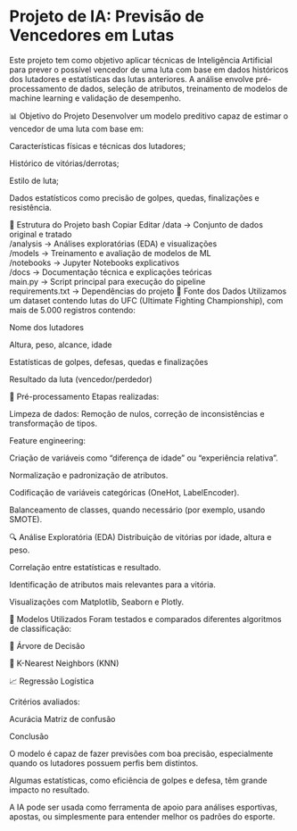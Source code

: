 # Projeto de IA: Previsão de Vencedores em Lutas
Este projeto tem como objetivo aplicar técnicas de Inteligência Artificial para prever o possível vencedor de uma luta com base em dados históricos dos lutadores e estatísticas das lutas anteriores. A análise envolve pré-processamento de dados, seleção de atributos, treinamento de modelos de machine learning e validação de desempenho.

📊 Objetivo do Projeto
Desenvolver um modelo preditivo capaz de estimar o vencedor de uma luta com base em:

Características físicas e técnicas dos lutadores;

Histórico de vitórias/derrotas;

Estilo de luta;

Dados estatísticos como precisão de golpes, quedas, finalizações e resistência.

📁 Estrutura do Projeto
bash
Copiar
Editar
/data                → Conjunto de dados original e tratado  
/analysis            → Análises exploratórias (EDA) e visualizações  
/models              → Treinamento e avaliação de modelos de ML  
/notebooks           → Jupyter Notebooks explicativos  
/docs                → Documentação técnica e explicações teóricas  
main.py              → Script principal para execução do pipeline  
requirements.txt     → Dependências do projeto
🧾 Fonte dos Dados
Utilizamos um dataset contendo lutas do UFC (Ultimate Fighting Championship), com mais de 5.000 registros contendo:

Nome dos lutadores

Altura, peso, alcance, idade

Estatísticas de golpes, defesas, quedas e finalizações

Resultado da luta (vencedor/perdedor)

🧹 Pré-processamento
Etapas realizadas:

Limpeza de dados: Remoção de nulos, correção de inconsistências e transformação de tipos.

Feature engineering:

Criação de variáveis como “diferença de idade” ou “experiência relativa”.

Normalização e padronização de atributos.

Codificação de variáveis categóricas (OneHot, LabelEncoder).

Balanceamento de classes, quando necessário (por exemplo, usando SMOTE).

🔍 Análise Exploratória (EDA)
Distribuição de vitórias por idade, altura e peso.

Correlação entre estatísticas e resultado.

Identificação de atributos mais relevantes para a vitória.

Visualizações com Matplotlib, Seaborn e Plotly.

🤖 Modelos Utilizados
Foram testados e comparados diferentes algoritmos de classificação:

🧩 Árvore de Decisão

📍 K-Nearest Neighbors (KNN)

📈 Regressão Logística

Critérios avaliados:

Acurácia
Matriz de confusão

Conclusão 

O modelo é capaz de fazer previsões com boa precisão, especialmente quando os lutadores possuem perfis bem distintos.

Algumas estatísticas, como eficiência de golpes e defesa, têm grande impacto no resultado.

A IA pode ser usada como ferramenta de apoio para análises esportivas, apostas, ou simplesmente para entender melhor os padrões do esporte.

